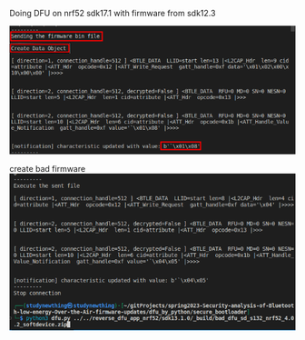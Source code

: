 Doing DFU on nrf52 sdk17.1 with firmware from sdk12.3

![image](images/readme/screenshot_27-06-2023_10h18m11.png)

create bad firmware
![image](images/readme/screenshot_27-06-2023_10h56m21.png)